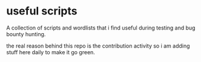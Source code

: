 # useful scripts

A collection of scripts and wordlists that i find useful during testing and bug bounty hunting.

the real reason behind this repo is the contribution activity so i am adding stuff here daily to make it go green. 
